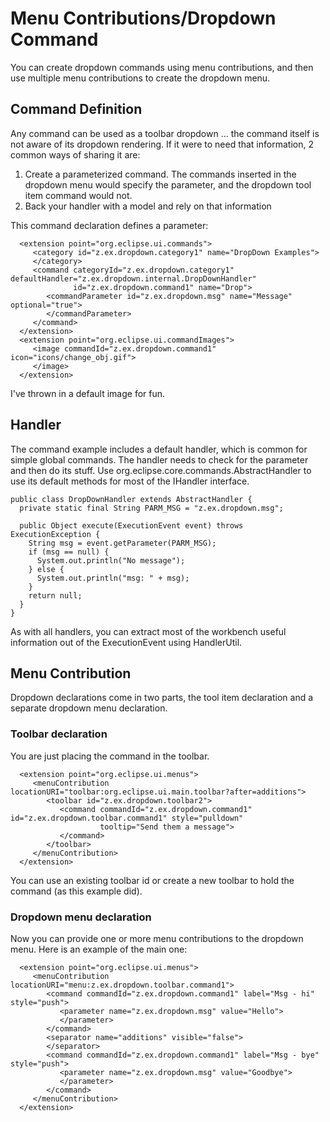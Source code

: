 Menu Contributions/Dropdown Command
===================================

You can create dropdown commands using menu contributions, and then use multiple menu contributions to create the dropdown menu.


Command Definition
------------------

Any command can be used as a toolbar dropdown ... the command itself is not aware of its dropdown rendering. If it were to need that information, 2 common ways of sharing it are:

1.  Create a parameterized command. The commands inserted in the dropdown menu would specify the parameter, and the dropdown tool item command would not.
2.  Back your handler with a model and rely on that information

This command declaration defines a parameter:

 

      <extension point="org.eclipse.ui.commands">
         <category id="z.ex.dropdown.category1" name="DropDown Examples">
         </category>
         <command categoryId="z.ex.dropdown.category1" defaultHandler="z.ex.dropdown.internal.DropDownHandler"  
                  id="z.ex.dropdown.command1" name="Drop">
            <commandParameter id="z.ex.dropdown.msg" name="Message" optional="true">
            </commandParameter>
         </command>
      </extension>
      <extension point="org.eclipse.ui.commandImages">
         <image commandId="z.ex.dropdown.command1" icon="icons/change_obj.gif">
         </image>
      </extension>
    

 

I've thrown in a default image for fun.

Handler
-------

The command example includes a default handler, which is common for simple global commands. The handler needs to check for the parameter and then do its stuff. Use org.eclipse.core.commands.AbstractHandler to use its default methods for most of the IHandler interface.

    public class DropDownHandler extends AbstractHandler {
      private static final String PARM_MSG = "z.ex.dropdown.msg";
    
      public Object execute(ExecutionEvent event) throws ExecutionException {
        String msg = event.getParameter(PARM_MSG);
        if (msg == null) {
          System.out.println("No message");
        } else {
          System.out.println("msg: " + msg);
        }
        return null;
      }
    }
    

 

As with all handlers, you can extract most of the workbench useful information out of the ExecutionEvent using HandlerUtil.

Menu Contribution
-----------------

Dropdown declarations come in two parts, the tool item declaration and a separate dropdown menu declaration.

### Toolbar declaration

You are just placing the command in the toolbar.

 

      <extension point="org.eclipse.ui.menus">
         <menuContribution locationURI="toolbar:org.eclipse.ui.main.toolbar?after=additions">
            <toolbar id="z.ex.dropdown.toolbar2">
               <command commandId="z.ex.dropdown.command1" id="z.ex.dropdown.toolbar.command1" style="pulldown" 
                        tooltip="Send them a message">
               </command>
            </toolbar>
         </menuContribution>
      </extension>
    

 

You can use an existing toolbar id or create a new toolbar to hold the command (as this example did).

### Dropdown menu declaration

Now you can provide one or more menu contributions to the dropdown menu. Here is an example of the main one:

 

      <extension point="org.eclipse.ui.menus">
         <menuContribution locationURI="menu:z.ex.dropdown.toolbar.command1">
            <command commandId="z.ex.dropdown.command1" label="Msg - hi" style="push">
               <parameter name="z.ex.dropdown.msg" value="Hello">
               </parameter>
            </command>
            <separator name="additions" visible="false">
            </separator>
            <command commandId="z.ex.dropdown.command1" label="Msg - bye" style="push">
               <parameter name="z.ex.dropdown.msg" value="Goodbye">
               </parameter>
            </command>
         </menuContribution>
      </extension>
    

 

